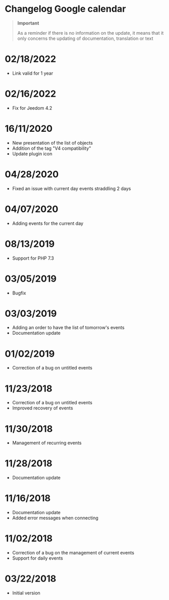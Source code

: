# Changelog Google calendar

>**Important**
>
>As a reminder if there is no information on the update, it means that it only concerns the updating of documentation, translation or text

# 02/18/2022

- Link valid for 1 year 

# 02/16/2022

- Fix for Jeedom 4.2

# 16/11/2020

- New presentation of the list of objects
- Addition of the tag "V4 compatibility"
- Update plugin icon

# 04/28/2020

- Fixed an issue with current day events straddling 2 days

# 04/07/2020

- Adding events for the current day

# 08/13/2019

- Support for PHP 7.3

# 03/05/2019

- Bugfix

# 03/03/2019

- Adding an order to have the list of tomorrow's events
- Documentation update

# 01/02/2019

- Correction of a bug on untitled events

# 11/23/2018

- Correction of a bug on untitled events
- Improved recovery of events

# 11/30/2018

- Management of recurring events

# 11/28/2018

- Documentation update

# 11/16/2018

- Documentation update
- Added error messages when connecting

# 11/02/2018

- Correction of a bug on the management of current events
- Support for daily events

# 03/22/2018

- Initial version

